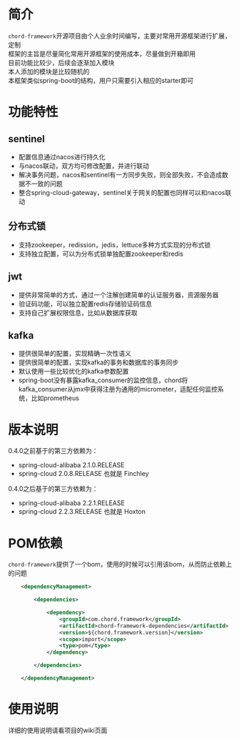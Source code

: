# 简介
  `chord-framework`开源项目由个人业余时间编写，主要对常用开源框架进行扩展，定制   
  框架的主旨是尽量简化常用开源框架的使用成本，尽量做到开箱即用   
  目前功能比较少，后续会逐渐加入模块   
  本人添加的模块是比较随机的   
  本框架类似spring-boot的结构，用户只需要引入相应的starter即可

# 功能特性
## sentinel
- 配置信息通过nacos进行持久化
- 与nacos联动，双方均可修改配置，并进行联动
- 解决事务问题，nacos和sentinel有一方同步失败，则全部失败，不会造成数据不一致的问题
- 整合spring-cloud-gateway，sentinel关于网关的配置也同样可以和nacos联动
## 分布式锁
- 支持zookeeper，redission，jedis，lettuce多种方式实现的分布式锁
- 支持独立配置，可以为分布式锁单独配置zookeeper和redis
## jwt
- 提供非常简单的方式，通过一个注解创建简单的认证服务器，资源服务器
- 验证码功能，可以独立配置redis存储验证码信息
- 支持自己扩展权限信息，比如从数据库获取
## kafka
- 提供很简单的配置，实现精确一次性语义
- 提供很简单的配置，实现kafka的事务和数据库的事务同步
- 默认使用一些比较优化的kafka参数配置
- spring-boot没有暴露kafka_consumer的监控信息，chord将kafka_consumer从jmx中获得注册为通用的micrometer，适配任何监控系统，比如prometheus
    
# 版本说明
0.4.0之前基于的第三方依赖为：</br> 
- spring-cloud-alibaba 2.1.0.RELEASE
- spring-cloud 2.0.8.RELEASE 也就是 Finchley

0.4.0之后基于的第三方依赖为：</br>
- spring-cloud-alibaba 2.2.1.RELEASE
- spring-cloud 2.2.3.RELEASE 也就是 Hoxton
    
# POM依赖
`chord-framework`提供了一个bom，使用的时候可以引用该bom，从而防止依赖上的问题
``` xml
    <dependencyManagement>

        <dependencies>

            <dependency>
                <groupId>com.chord.framework</groupId>
                <artifactId>chord-framework-dependencies</artifactId>
                <version>${chord.framework.version}</version>
                <scope>import</scope>
                <type>pom</type>
            </dependency>

        </dependencies>

    </dependencyManagement>
```

# 使用说明
详细的使用说明请看项目的wiki页面
